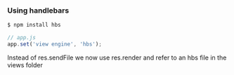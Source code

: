 ### Using handlebars

```bash
$ npm install hbs
```

```js
// app.js
app.set('view engine', 'hbs');
```

Instead of res.sendFile we now use res.render and refer to an hbs file in the views folder